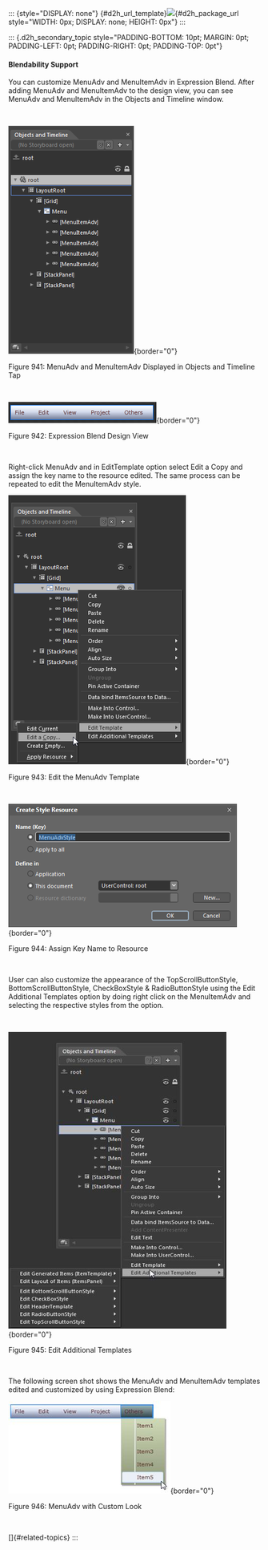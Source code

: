 ::: {style="DISPLAY: none"}
[](ms-xhelp:///?Id=d2h_url_template){#d2h_url_template}![](!package_url!){#d2h_package_url style="WIDTH: 0px; DISPLAY: none; HEIGHT: 0px"}
:::

::: {.d2h_secondary_topic style="PADDING-BOTTOM: 10pt; MARGIN: 0pt; PADDING-LEFT: 0pt; PADDING-RIGHT: 0pt; PADDING-TOP: 0pt"}
#### Blendability Support

You can customize MenuAdv and MenuItemAdv in Expression Blend. After adding MenuAdv and MenuItemAdv to the design view, you can see MenuAdv and MenuItemAdv in the Objects and Timeline window.

 

![Description: Description: Objects&timline](../ImagesExt/image261_828.png){border="0"}

Figure 941: MenuAdv and MenuItemAdv Displayed in Objects and Timeline Tap

 

![Description: Description: BlendDesignView](../ImagesExt/image261_829.png){border="0"}

Figure 942: Expression Blend Design View

 

Right-click MenuAdv and in EditTemplate option select Edit a Copy and assign the key name to the resource edited. The same process can be repeated to edit the MenuItemAdv style.

![Description: Description: Editacopy](../ImagesExt/image261_830.png){border="0"}

Figure 943: Edit the MenuAdv Template

 

![Description: Description: MenuAdvStyle](../ImagesExt/image261_831.png){border="0"}

Figure 944: Assign Key Name to Resource

 

User can also customize the appearance of the TopScrollButtonStyle, BottomScrollButtonStyle, CheckBoxStyle & RadioButtonStyle using the Edit Additional Templates option by doing right click on the MenuItemAdv and selecting the respective styles from the option.

 

![Description: Description: EditAdditionalTemplates](../ImagesExt/image261_832.jpg){border="0"}

Figure 945: Edit Additional Templates

 

The following screen shot shows the MenuAdv and MenuItemAdv templates edited and customized by using Expression Blend:

![Description: Description: Blendability](../ImagesExt/image261_833.jpg){border="0"}

Figure 946: MenuAdv with Custom Look

 

[]{#related-topics}
:::
